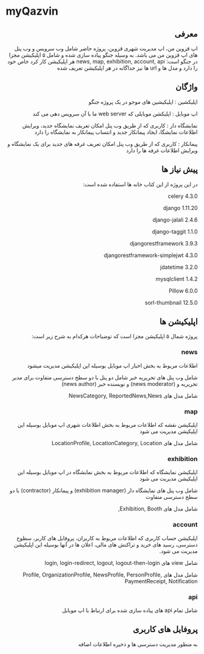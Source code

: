 # myQazvin
<div dir="rtl">

## معرفی

اپ قزوین من، اپ مدیریت شهری قزوین، پروژه حاضر شامل وب سرویس و وب پنل های اپ قزوین من می باشد.
به وسیله جنگو پیاده سازی شده و شامل ۵ اپلیکیشن مجزا در جنگو است:
news, map, exhibition, account, api
هر اپلیکیشن کار کرد خاص خود را دارد و مدل ها و url ها نیز جداگانه در هر اپلیکیشن تعریف شده

## واژگان

اپلیکشین : اپلیکیشین های موجو در یک پروژه جنگو

اپ موبایل : اپلیکشن موبایلی که web server ما با آن سرویس دهی می کند

نمایشگاه دار : کاربری که از طریق  وب پنل امکان تعریف نمایشگاه جدید، ویرایش اطلاعات نمایشگا، ایجاد پیمانکار جدید و انتساب پیمانکار به نمایشگاه را دارد

پیمانکار : کاربری که از طریق وب پنل امکان تعریف غرفه های جدید برای یک نمایشگاه و ویرایش اطلاعات غرفه ها را دارد


## پیش نیاز ها

در این پروژه از این کتاب خانه ها استفاده شده است:

celery 4.3.0

django 1.11.20

django-jalali 2.4.6

django-taggit 1.1.0

djangorestframework 3.9.3

djangorestframework-simplejwt 4.3.0

jdatetime 3.2.0

mysqlclient 1.4.2

Pillow 6.0.0

sorl-thumbnail 12.5.0

## اپلیکیشن ها

پروژه شمال ۵ اپلیکیشن مجزا است که توضیاحات هرکدام به شرح زیر است:

### news
اطلاعات مربوط به بخش اخبار اپ موبایل بوسیله این اپلیکیشن مدیریت میشود

شامل وب پنل های تحریریه خبر شامل دو پنل با دو سطح دسترسی متفاوت برای مدیر تحریریه و (news moderator) و نویسنده خبر (news author)

شامل مدل های NewsCategory, ReportedNews,News

### map
اپلیکیشن نقشه که اطلاعات مربوط به بخش اطلاعات شهری اپ موبایل  بوسیله این اپلیکیشن مدیریت می شود

شامل مدل های LocationProfile, LocationCategory, Location

### exhibition
اپلیکیشن نمایشگاه که اطلاعات مربوط به بخش نمایشگاه در اپ موبایل بوسیله این اپلیکیشن مدیریت می شود

شامل وب پنل های نمایشگاه دار (exhibition manager) و پیمانکار (contractor) با دو سطح دسترسی متفاوت

شامل مدل های Exhibition, Booth,

### account
اپلیکیشن حساب کاربری که اطلاعات مربوط به کاربران، پروفایل های کاربر، سطوح دسترسی، رسید های خرید و تراکنش های مالی، اعلان ها در آنها بوسیله این اپلیکیشن مدیریت می شود.

شامل view های login, login-redirect, logout, logout-then-login

شامل مدل های Profile, OrganizationProfile, NewsProfile, PersonProfile, PaymentReceipt, Notification

### api

شامل تمام api های پیاده سازی شده برای ارتباط با اپ موبایل

## پروفایل های کاربری

به منظور مدیریت دسترسی ها و ذخیره اطلاعات اضافه 
</div>
